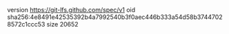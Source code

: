 version https://git-lfs.github.com/spec/v1
oid sha256:4e8491e42535392b4a7992540b3f0aec446b333a54d58b37447028572c1ccc53
size 20652
